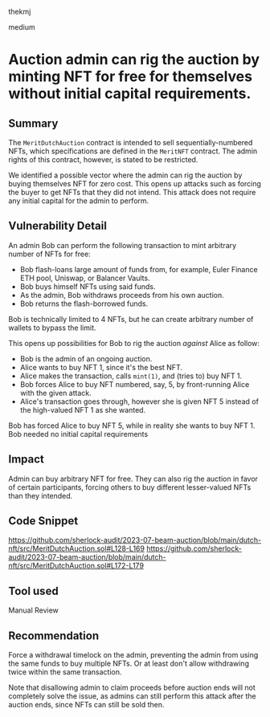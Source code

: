 thekmj

medium

# Auction admin can rig the auction by minting NFT for free for themselves without initial capital requirements.

## Summary

The `MeritDutchAuction` contract is intended to sell sequentially-numbered NFTs, which specifications are defined in the `MeritNFT` contract. The admin rights of this contract, however, is stated to be restricted.

We identified a possible vector where the admin can rig the auction by buying themselves NFT for zero cost. This opens up attacks such as forcing the buyer to get NFTs that they did not intend. This attack does not require any initial capital for the admin to perform.

## Vulnerability Detail

An admin Bob can perform the following transaction to mint arbitrary number of NFTs for free:
- Bob flash-loans large amount of funds from, for example, Euler Finance ETH pool, Uniswap, or Balancer Vaults.
- Bob buys himself NFTs using said funds.
- As the admin, Bob withdraws proceeds from his own auction.
- Bob returns the flash-borrowed funds.

Bob is technically limited to 4 NFTs, but he can create arbitrary number of wallets to bypass the limit.

This opens up possibilities for Bob to rig the auction *against* Alice as follow:
- Bob is the admin of an ongoing auction.
- Alice wants to buy NFT 1, since it's the best NFT.
- Alice makes the transaction, calls `mint(1)`, and (tries to) buy NFT 1.
- Bob forces Alice to buy NFT numbered, say, 5, by front-running Alice with the given attack.
- Alice's transaction goes through, however she is given NFT 5 instead of the high-valued NFT 1 as she wanted.

Bob has forced Alice to buy NFT 5, while in reality she wants to buy NFT 1. Bob needed no initial capital requirements

## Impact

Admin can buy arbitrary NFT for free. They can also rig the auction in favor of certain participants, forcing others to buy different lesser-valued NFTs than they intended.

## Code Snippet

https://github.com/sherlock-audit/2023-07-beam-auction/blob/main/dutch-nft/src/MeritDutchAuction.sol#L128-L169
https://github.com/sherlock-audit/2023-07-beam-auction/blob/main/dutch-nft/src/MeritDutchAuction.sol#L172-L179

## Tool used

Manual Review

## Recommendation

Force a withdrawal timelock on the admin, preventing the admin from using the same funds to buy multiple NFTs. Or at least don't allow withdrawing twice within the same transaction.

Note that disallowing admin to claim proceeds before auction ends will not completely solve the issue, as admins can still perform this attack after the auction ends, since NFTs can still be sold then.